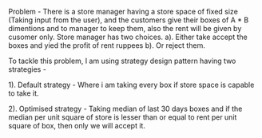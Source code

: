Problem - There is a store manager having a store space of fixed size (Taking input from the user), and the customers give their boxes of A * B dimentions and to manager to keep them, also the rent will be given by cusomer only. 
Store manager has two choices.
a). Either take accept the boxes and yied the profit of rent ruppees b). Or reject them. 

To tackle this problem, I am using strategy design pattern having two strategies - 

1). Default strategy - Where i am taking every box if store space is capable to take it. 

2). Optimised strategy - Taking median of last 30 days boxes and if the median per unit square of store is lesser than or equal to rent per unit square of box, then only we will accept it.
